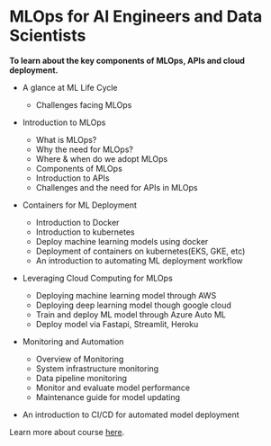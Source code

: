 # MLOps for AI Engineers and Data Scientists
**To learn about the key components of MLOps, APIs and cloud deployment.** 

- A glance at ML Life Cycle

	- Challenges facing MLOps
- Introduction to MLOps


	- What is MLOps?
	- Why the need for MLOps?
	- Where & when do we adopt MLOps
	- Components of MLOps
	- Introduction to APIs
	- Challenges and the need for APIs in MLOps
- Containers for  ML Deployment


	- Introduction to Docker
	- Introduction to kubernetes
	- Deploy machine learning models using docker
	- Deployment of containers on kubernetes(EKS, GKE, etc)
	- An introduction to automating ML deployment workflow
- Leveraging Cloud Computing for MLOps
	- Deploying machine learning model through AWS
	- Deploying deep learning model though google cloud 
	- Train and deploy ML model through Azure Auto ML
	- Deploy model via Fastapi, Streamlit, Heroku
- Monitoring and Automation
	- Overview of Monitoring
	- System infrastructure monitoring
	- Data pipeline monitoring
	- Monitor and evaluate model performance
	- Maintenance guide for model updating
- An introduction to CI/CD for automated model deployment

Learn more about course [here](https://omdena.com/course/mlops-for-ai-engineers-and-data-scientists/).